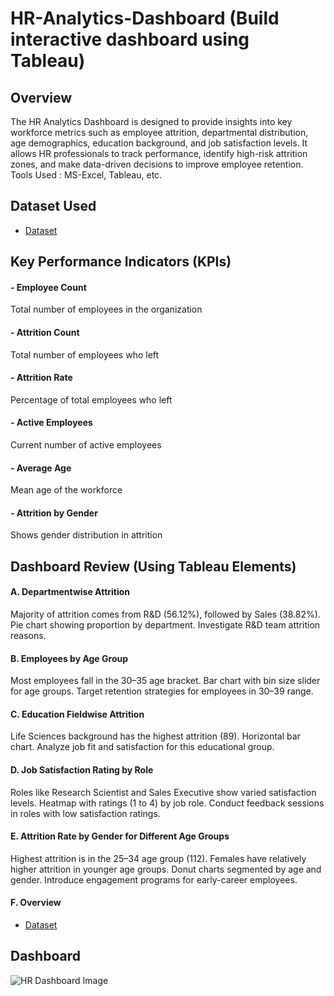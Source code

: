 # HR-Analytics-Dashboard (Build interactive dashboard using Tableau)

## Overview
The HR Analytics Dashboard is designed to provide insights into key workforce metrics such as employee attrition, departmental distribution, age demographics, education background, and job satisfaction levels. It allows HR professionals to track performance, identify high-risk attrition zones, and make data-driven decisions to improve employee retention.
Tools Used : MS-Excel, Tableau, etc.

## Dataset Used 
- <a href="https://github.com/pravinwa12/HR-Analytics-Dashboard/blob/main/HR%20Data.xlsx">Dataset</a>

## Key Performance Indicators (KPIs)
#### - Employee Count	
Total number of employees in the organization
#### - Attrition Count	
Total number of employees who left
#### - Attrition Rate	
Percentage of total employees who left
#### - Active Employees
Current number of active employees
#### - Average Age	
Mean age of the workforce
#### - Attrition by Gender	
Shows gender distribution in attrition

## Dashboard Review (Using Tableau Elements)
#### A. Departmentwise Attrition 
Majority of attrition comes from R&D (56.12%), followed by Sales (38.82%).
Pie chart showing proportion by department.
Investigate R&D team attrition reasons.

#### B. Employees by Age Group
Most employees fall in the 30–35 age bracket.
Bar chart with bin size slider for age groups.
Target retention strategies for employees in 30–39 range.

#### C. Education Fieldwise Attrition
Life Sciences background has the highest attrition (89).
Horizontal bar chart.
Analyze job fit and satisfaction for this educational group.

#### D. Job Satisfaction Rating by Role
Roles like Research Scientist and Sales Executive show varied satisfaction levels.
Heatmap with ratings (1 to 4) by job role.
Conduct feedback sessions in roles with low satisfaction ratings.

#### E. Attrition Rate by Gender for Different Age Groups
Highest attrition is in the 25–34 age group (112).
Females have relatively higher attrition in younger age groups.
Donut charts segmented by age and gender.
Introduce engagement programs for early-career employees.

#### F. Overview
- <a href="https://github.com/pravinwa12/HR-Analytics-Dashboard/blob/main/HR%20Dashboard%20Image.png">Dataset</a>

## Dashboard
![HR Dashboard Image](https://github.com/user-attachments/assets/25847f62-7a6f-41b2-a7de-b2dda06e4322)






